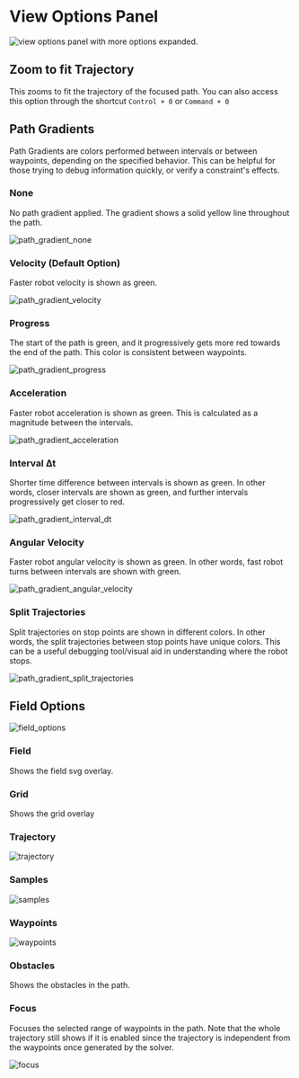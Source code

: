 # View Options Panel

![view options panel with more options expanded.](../media/view_options_panel.png)


## Zoom to fit Trajectory

This zooms to fit the trajectory of the focused path. You can also access this option through the shortcut `Control + 0` or `Command + 0`

## Path Gradients
Path Gradients are colors performed between intervals or between waypoints, depending on the specified behavior. This can be helpful for those trying to debug information quickly, or verify a constraint's effects.

### None
No path gradient applied. The gradient shows a solid yellow line throughout the path.

![path_gradient_none](../media/path_gradient/path_gradient_none.png)

### Velocity (Default Option)
Faster robot velocity is shown as green.

![path_gradient_velocity](../media/path_gradient/path_gradient_velocity.png)

### Progress
The start of the path is green, and it progressively gets more red towards the end of the path.
This color is consistent between waypoints.

![path_gradient_progress](../media/path_gradient/path_gradient_progress.png)

### Acceleration
Faster robot acceleration is shown as green. This is calculated as a magnitude between the intervals.

![path_gradient_acceleration](../media/path_gradient/path_gradient_acceleration.png)

### Interval ∆t
Shorter time difference between intervals is shown as green. In other words, closer intervals are shown as green, and further intervals progressively get closer to red.

![path_gradient_interval_dt](../media/path_gradient/path_gradient_interval_dt.png)

### Angular Velocity
Faster robot angular velocity is shown as green. In other words, fast robot turns between intervals are shown with green.

![path_gradient_angular_velocity](../media/path_gradient/path_gradient_angular_velocity.png)

### Split Trajectories
Split trajectories on stop points are shown in different colors. In other words, the split trajectories between stop points have unique colors. This can be a useful debugging tool/visual aid in understanding where the robot stops.

![path_gradient_split_trajectories](../media/path_gradient/path_gradient_split_trajectories.png)

## Field Options

![field_options](../media/field_options.png)

### Field

Shows the field svg overlay.

### Grid

Shows the grid overlay

### Trajectory

![trajectory](../media/trajectory.png)

### Samples

![samples](../media/samples.png)

### Waypoints

![waypoints](../media/waypoints.png)

### Obstacles

Shows the obstacles in the path.

### Focus

Focuses the selected range of waypoints in the path. Note that the whole trajectory still shows if it is enabled since the trajectory is independent from the waypoints once generated by the solver.

![focus](../media/focus.png)
